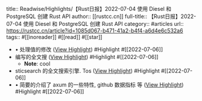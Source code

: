 title:: Readwise/Highlights/【Rust日报】2022-07-04 使用 Diesel 和 PostgreSQL 创建 Rust API
author:: [[rustcc.cn]]
full-title:: 【Rust日报】2022-07-04 使用 Diesel 和 PostgreSQL 创建 Rust API
category:: #articles
url:: https://rustcc.cn/article?id=1085d067-b471-41a2-b4f4-a6d4e6c532a6
tags:: #[[inoreader]] #[[read]] #[[star]]

- •   处理值的修改 ([View Highlight](https://read.readwise.io/read/01g77nwpnmz428ny5h8xdhv3tz)) #Highlight #[[2022-07-06]]
- 编写的全文搜 ([View Highlight](https://read.readwise.io/read/01g77nx100nqqz4nmwa301z37v)) #Highlight #[[2022-07-06]]
	- **Note**: cool
- sticsearch 的全文搜索引擎. Tos ([View Highlight](https://read.readwise.io/read/01g77nwe0k549kh57agartj8ss)) #Highlight #[[2022-07-06]]
- •   简要的介绍了 axum 的一些特性, github 数据指标 等 ([View Highlight](https://read.readwise.io/read/01g77nwa1c1dja34r00nb7dh5b)) #Highlight #[[2022-07-06]]